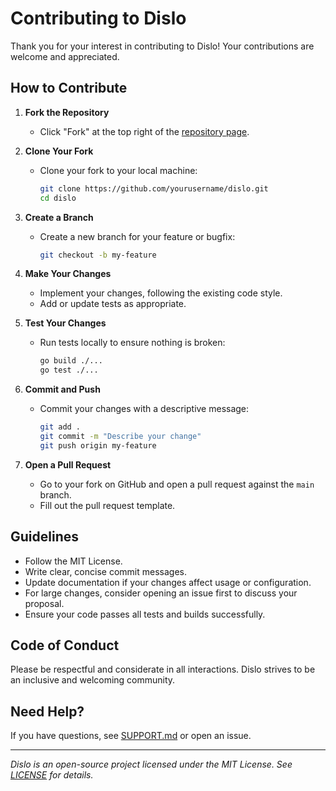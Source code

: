 # Contributing to Dislo

Thank you for your interest in contributing to Dislo! Your contributions are welcome and appreciated.

## How to Contribute

1. **Fork the Repository**
   - Click "Fork" at the top right of the [repository page](https://github.com/mitchs-dev/dislo).

2. **Clone Your Fork**
   - Clone your fork to your local machine:
     ```sh
     git clone https://github.com/yourusername/dislo.git
     cd dislo
     ```

3. **Create a Branch**
   - Create a new branch for your feature or bugfix:
     ```sh
     git checkout -b my-feature
     ```

4. **Make Your Changes**
   - Implement your changes, following the existing code style.
   - Add or update tests as appropriate.

5. **Test Your Changes**
   - Run tests locally to ensure nothing is broken:
     ```sh
     go build ./...
     go test ./...
     ```

6. **Commit and Push**
   - Commit your changes with a descriptive message:
     ```sh
     git add .
     git commit -m "Describe your change"
     git push origin my-feature
     ```

7. **Open a Pull Request**
   - Go to your fork on GitHub and open a pull request against the `main` branch.
   - Fill out the pull request template.

## Guidelines

- Follow the MIT License.
- Write clear, concise commit messages.
- Update documentation if your changes affect usage or configuration.
- For large changes, consider opening an issue first to discuss your proposal.
- Ensure your code passes all tests and builds successfully.

## Code of Conduct

Please be respectful and considerate in all interactions. Dislo strives to be an inclusive and welcoming community.

## Need Help?

If you have questions, see [SUPPORT.md](http://_vscodecontentref_/0) or open an issue.

---

_Dislo is an open-source project licensed under the MIT License. See [LICENSE](http://_vscodecontentref_/1) for details._